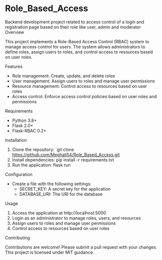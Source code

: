 # Role_Based_Access
Backend development project related to access control of a login and registration page based on their role like user, admin and moderator 
Overview

This project implements a Role-Based Access Control (RBAC) system to manage access control for users. The system allows administrators to define roles, assign users to roles, and control access to resources based on user roles.

Features

- Role management: Create, update, and delete roles
- User management: Assign users to roles and manage user permissions
- Resource management: Control access to resources based on user roles
- Access control: Enforce access control policies based on user roles and permissions

Requirements

- Python 3.8+
- Flask 2.0+
- Flask-RBAC 0.2+

Installation

1. Clone the repository: `git clone https://github.com/Meghali54/Role_Based_Access.git
2. Install dependencies: pip install -r requirements.txt
3. Run the application: flask run

Configuration

- Create a file with the following settings:
    - SECRET_KEY: A secret key for the application
    - DATABASE_URI: The URI for the database

Usage

1. Access the application at http://localhost:5000
2. Login as an administrator to manage roles, users, and resources
3. Assign users to roles and manage user permissions
4. Control access to resources based on user roles

Contributing

Contributions are welcome! Please submit a pull request with your changes.
This project is licensed under MIT guidance. 
